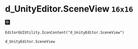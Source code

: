 # d_UnityEditor.SceneView `16x16`
<img src="/img/d_UnityEditor.SceneView.png" width=16 height=16>

``` CSharp
EditorGUIUtility.IconContent("d_UnityEditor.SceneView")
```
```
d_UnityEditor.SceneView
```
